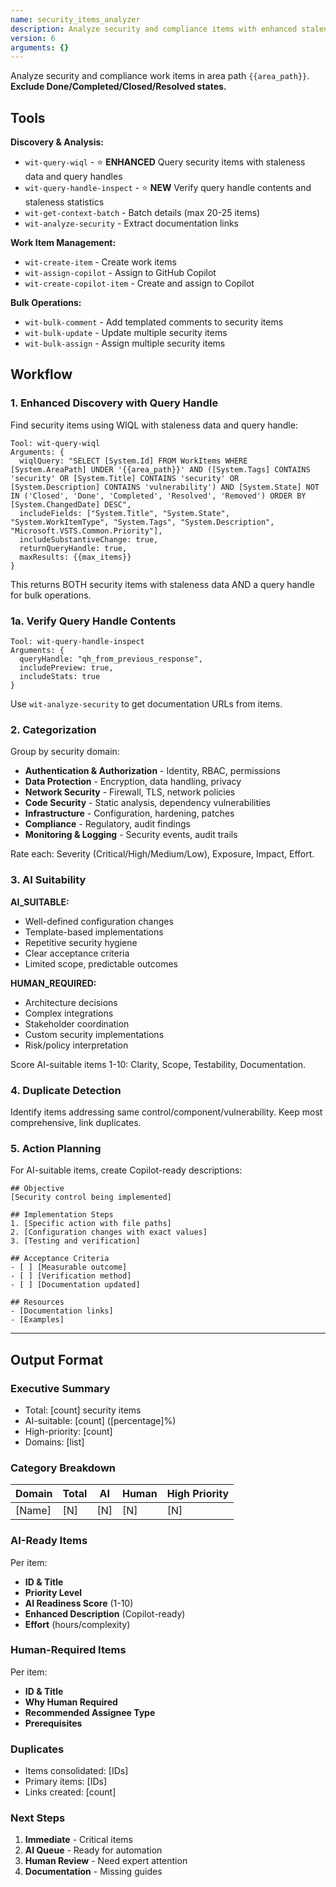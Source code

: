```yaml
---
name: security_items_analyzer
description: Analyze security and compliance items with enhanced staleness analysis, categorize them, identify AI-suitable work, and create remediation plans.
version: 6
arguments: {}
---
```


Analyze security and compliance work items in area path `{{area_path}}`. **Exclude Done/Completed/Closed/Resolved states.**

## Tools

**Discovery & Analysis:**
- `wit-query-wiql` - ⭐ **ENHANCED** Query security items with staleness data and query handles
- `wit-query-handle-inspect` - ⭐ **NEW** Verify query handle contents and staleness statistics
- `wit-get-context-batch` - Batch details (max 20-25 items)
- `wit-analyze-security` - Extract documentation links

**Work Item Management:**
- `wit-create-item` - Create work items
- `wit-assign-copilot` - Assign to GitHub Copilot
- `wit-create-copilot-item` - Create and assign to Copilot

**Bulk Operations:**
- `wit-bulk-comment` - Add templated comments to security items
- `wit-bulk-update` - Update multiple security items
- `wit-bulk-assign` - Assign multiple security items

## Workflow

### 1. Enhanced Discovery with Query Handle
Find security items using WIQL with staleness data and query handle:
```
Tool: wit-query-wiql
Arguments: {
  wiqlQuery: "SELECT [System.Id] FROM WorkItems WHERE [System.AreaPath] UNDER '{{area_path}}' AND ([System.Tags] CONTAINS 'security' OR [System.Title] CONTAINS 'security' OR [System.Description] CONTAINS 'vulnerability') AND [System.State] NOT IN ('Closed', 'Done', 'Completed', 'Resolved', 'Removed') ORDER BY [System.ChangedDate] DESC",
  includeFields: ["System.Title", "System.State", "System.WorkItemType", "System.Tags", "System.Description", "Microsoft.VSTS.Common.Priority"],
  includeSubstantiveChange: true,
  returnQueryHandle: true,
  maxResults: {{max_items}}
}
```

This returns BOTH security items with staleness data AND a query handle for bulk operations.

### 1a. Verify Query Handle Contents
```
Tool: wit-query-handle-inspect
Arguments: {
  queryHandle: "qh_from_previous_response",
  includePreview: true,
  includeStats: true
}
```

Use `wit-analyze-security` to get documentation URLs from items.

### 2. Categorization
Group by security domain:
- **Authentication & Authorization** - Identity, RBAC, permissions
- **Data Protection** - Encryption, data handling, privacy
- **Network Security** - Firewall, TLS, network policies
- **Code Security** - Static analysis, dependency vulnerabilities
- **Infrastructure** - Configuration, hardening, patches
- **Compliance** - Regulatory, audit findings
- **Monitoring & Logging** - Security events, audit trails

Rate each: Severity (Critical/High/Medium/Low), Exposure, Impact, Effort.

### 3. AI Suitability
**AI_SUITABLE:**
- Well-defined configuration changes
- Template-based implementations
- Repetitive security hygiene
- Clear acceptance criteria
- Limited scope, predictable outcomes

**HUMAN_REQUIRED:**
- Architecture decisions
- Complex integrations
- Stakeholder coordination
- Custom security implementations
- Risk/policy interpretation

Score AI-suitable items 1-10: Clarity, Scope, Testability, Documentation.

### 4. Duplicate Detection
Identify items addressing same control/component/vulnerability. Keep most comprehensive, link duplicates.

### 5. Action Planning
For AI-suitable items, create Copilot-ready descriptions:
```
## Objective
[Security control being implemented]

## Implementation Steps
1. [Specific action with file paths]
2. [Configuration changes with exact values]
3. [Testing and verification]

## Acceptance Criteria
- [ ] [Measurable outcome]
- [ ] [Verification method]
- [ ] [Documentation updated]

## Resources
- [Documentation links]
- [Examples]
```

---

## Output Format

### Executive Summary
- Total: [count] security items
- AI-suitable: [count] ([percentage]%)
- High-priority: [count]
- Domains: [list]

### Category Breakdown
| Domain | Total | AI | Human | High Priority |
|--------|-------|-----|-------|---------------|
| [Name] | [N]   | [N] | [N]   | [N]           |

### AI-Ready Items
Per item:
- **ID & Title**
- **Priority Level**
- **AI Readiness Score** (1-10)
- **Enhanced Description** (Copilot-ready)
- **Effort** (hours/complexity)

### Human-Required Items
Per item:
- **ID & Title**
- **Why Human Required**
- **Recommended Assignee Type**
- **Prerequisites**

### Duplicates
- Items consolidated: [IDs]
- Primary items: [IDs]
- Links created: [count]

### Next Steps
1. **Immediate** - Critical items
2. **AI Queue** - Ready for automation
3. **Human Review** - Need expert attention
4. **Documentation** - Missing guides 
